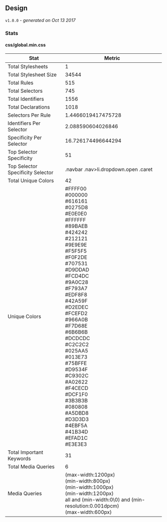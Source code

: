 ## Design
`v1.0.0` - *generated on Oct 13 2017*
### Stats
#### css/global.min.css
|Stat|Metric|
|---|---|
|Total Stylesheets|1|
|Total Stylesheet Size|34544|
|Total Rules|515|
|Total Selectors|745|
|Total Identifiers|1556|
|Total Declarations|1018|
|Selectors Per Rule|1.4466019417475728|
|Identifiers Per Selector|2.088590604026846|
|Specificity Per Selector|16.726174496644294|
|Top Selector Specificity|51|
|Top Selector Specificity Selector|.navbar .nav>li.dropdown.open .caret|
|Total Unique Colors|42|
|Unique Colors|#FFFF00<br/>#000000<br/>#616161<br/>#0275D8<br/>#E0E0E0<br/>#FFFFFF<br/>#89BAEB<br/>#424242<br/>#212121<br/>#9E9E9E<br/>#F5F5F5<br/>#F0F2DE<br/>#707531<br/>#D9DDAD<br/>#FCD4DC<br/>#9A0C28<br/>#F793A7<br/>#EDF8F8<br/>#42A59F<br/>#D2EDEC<br/>#FCEFD2<br/>#966A0B<br/>#F7D68E<br/>#6B6B6B<br/>#DCDCDC<br/>#C2C2C2<br/>#025AA5<br/>#013E73<br/>#75BFFE<br/>#D9534F<br/>#C9302C<br/>#A02622<br/>#F4CECD<br/>#DCF1F0<br/>#3B3B3B<br/>#080808<br/>#A5DBD8<br/>#D3D3D3<br/>#4EBF5A<br/>#41B34D<br/>#EFAD1C<br/>#E3E3E3|
|Total Important Keywords|31|
|Total Media Queries|6|
|Media Queries|(max-width:1200px)<br/>(min-width:800px)<br/>(min-width:1000px)<br/>(min-width:1200px)<br/>all and (min-width:0\0) and (min-resolution:0.001dpcm)<br/>(max-width:600px)|